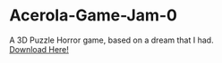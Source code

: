 # Acerola-Game-Jam-0
 
A 3D Puzzle Horror game, based on a dream that I had.  
[Download Here!](https://fkeyz.itch.io/get-out-of-my-dream)
